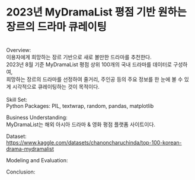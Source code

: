 
# 2023년 MyDramaList 평점 기반 원하는 장르의 드라마 큐레이팅
<br>
Overview: <br>
이용자에게 희망하는 장르 기반으로 새로 볼만한 드라마를 추천한다.<br>
2023년 8월 기준 MyDramaList 평점 상위 100개의 국내 드라마를 데이터로 구성하여,<br>
희망하는 장르의 드라마를 선정하여 줄거리, 주인공 등의 주요 정보를 한 눈에 볼 수 있게 시각적으로 큐레이팅하는 것이 목적이다.<br>
<br>
Skill Set:<br>
  Python Packages: PIL, textwrap, random, pandas, matplotlib<br>

Business Understanding:<br>
MyDramaList는 해외 아시아 드라마 & 영화 평점 플랫폼 사이트이다.<br>

Dataset:<br>
https://www.kaggle.com/datasets/chanoncharuchinda/top-100-korean-drama-mydramalist

Modeling and Evaluation:<br>

Conclusion:<br>

